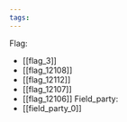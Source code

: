```yaml
---
tags:
---
```

Flag:
- [[flag_3]]
- [[flag_12108]]
- [[flag_12112]]
- [[flag_12107]]
- [[flag_12106]]
Field_party:
- [[field_party_0]]
